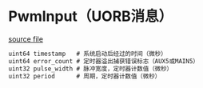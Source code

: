 # PwmInput（UORB消息）



[source file](https://github.com/PX4/PX4-Autopilot/blob/main/msg/PwmInput.msg)

```c
uint64 timestamp   # 系统启动后经过的时间（微秒）
uint64 error_count # 定时器溢出捕获错误标志（AUX5或MAIN5）
uint32 pulse_width # 脉冲宽度，定时器计数值（微秒）
uint32 period      # 周期，定时器计数值（微秒）

```